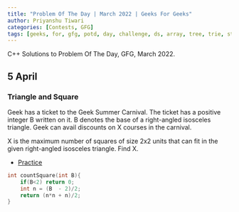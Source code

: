 ```yaml
---
title: "Problem Of The Day | March 2022 | Geeks For Geeks"
author: Priyanshu Tiwari
categories: [Contests, GFG]
tags: [geeks, for, gfg, potd, day, challenge, ds, array, tree, trie, string, stacks, queue, linked list]
---
```


C++ Solutions to Problem Of The Day, GFG, March 2022.

## 5 April

### Triangle and Square 

Geek has a ticket to the Geek Summer Carnival. The ticket has a positive integer B written on it. B denotes the base of a right-angled isosceles triangle. 
Geek can avail discounts on X courses in the carnival.

X is the maximum number of squares of size 2x2 units that can fit in the given right-angled isosceles triangle. 
Find X.

* [Practice](https://practice.geeksforgeeks.org/problems/3f48d387900a38bd9fd0594b93f9f4f97f5ada8a1644/1##)

```cpp
int countSquare(int B){
    if(B<2) return 0;
    int n = (B  - 2)/2;
	return (n*n + n)/2;
}
```